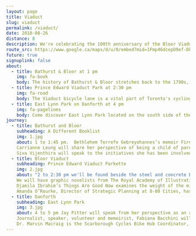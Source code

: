 ```yaml
---
layout: page
title: Viaduct
slug: viaduct
permalink: /viaduct/
date: 2018-08-26
distance: 8
description: We're celebrating the 100th anniversary of the Bloor Viaduct by bridging our city east to west with books and bicycles.
route_src: https://www.google.ca/maps/d/u/0/embed?mid=1Fmp46dcepD9ef-DkFQ_AD8-zzTgi20-J
future: true
signuplink: false
about:
  - title: Bathurst & Bloor at 1 pm
    img: fa-book
    body: The history of Bathurst & Bloor stretches back to the 1790s, when the original boundaries of York Township were first established. In this neighbourhood you'll find A Different Booklist bookstore & event space offering book lovers literary gems from “the south to the north, from Africa to the Caribbean, from Asia to South America.” We will start our journey here.
  - title: Prince Edward Viaduct Park at 2:30 pm
    img: fa-road
    body: The Viaduct bicycle lane is a vital part of Toronto's cycling infrastructure. The inadequacies and safety hazards of the bike lanes on and around the Bloor Viaduct have persisted for years. We intend to bridge the gap with books and bicycles.
  - title: East Lynn Park on Danforth at 4 pm
    img: fa-pagelines
    body: Come discover East Lynn Park located on the south side of the Danforth between Coxwell and Woodbine. After the Book Ride stroll along a section of the Danforth, grab an ice cream cone, a cappuccino or dinner.
journey:
  - title: Bathurst and Bloor
    subheading: A Different Booklist
    img: 1.jpg
    about: 1 to 1:45 pm.  Bethlehem Terrefe Gebreyohannes’s memoir Fire Walkers was published by Mawenzi House in 2016. Beth was fourteen when she fled Emperor Haile Selassie’s dictatorship in her native Ethiopia.
    Carrianne Leung will share her perspective of being a child of parents from Hong Kong, and speaking more broadly to the immigrant experience, which she wrote about in The Wondrous Woo (Ianna Publications) and her second acclaimed novel, That Time I Loved You (HarperCollins).
    Siva Vijenthira will speak to the initiatives she has been involved in as Coordinator of Building Citizenship at the Institute for Canadian Citizenship, helping new citizens bridging the gap using the bicycle as a means of equity for all. Siva is also on the steering committee at the Toronto Centre for Active Transportation, a Cycle Toronto volunteer and has worked at Culture Link Canada.
  - title: Bloor Viaduct
    subheading: Prince Edward Viaduct Parkette
    img: 2.jpg
    about: "2 to 2:30 pm we'll be found beside the steel and concrete Bloor Viaduct. Did you know it was constructed in three parts: a bridge over Rosedale Ravine, an embankment along Bloor Street and a 1,620 foot bridge over the Don Valley linking Castle Frank with Danforth Avenue. It was completed after almost four years to an official ceremony on October 18, 1918."
    We will have graphic novelists from The Royal Academy of Illustration & Design (RAID), an award-winning multi-media creative collective and artist’s society established in 2002. Ramón K. Pérez, CEO, artist & writer and RAID will be writing and drawing an exclusive, original broadsheet for this Book Ride. Their inclusion.
    Djamila Ibrahim’s Things Are Good Now examines the weight of the migrant experience on the human psyche. On her pages, women, men, and children who’ve crossed continents in search of a better life find themselves struggling with the chaos of displacement and the religious and cultural clashes they face in their new homes.
    Amanda O’Rourke, Director of Strategic Planning at 8-80 Cities, has been instrumental in the organization’s development and has worked on numerous local and international projects.
  - title: Danforth
    subheading: East Lynn Park
    img: 3.jpg
    about: 4 to 5 pm Jay Pitter will speak from her perspective as an author, placemaker, and public engagement professional who has, throughout her career, spearheaded noteworthy projects with organizations such as the Ontario Arts Council, Toronto Community Housing, The Health and Safety Task Force, the City of Toronto, the Toronto District School Board and DIALOG, a national architecture firm. She is currently working on her second book, Where We Live (McClelland & Stewart).
    Journalist, speaker, volunteer and memoirist, Fabiana Bacchini will share her emotionally turbulent story, From Surviving to Thriving, of emigrating from Brazil to marry her Greek boyfriend in Canada and then learning a new language within the corridors of the NICU at Mount Sinai Hospital.
    Dr. Marvin Macraig is the Scarborough Cycles Bike Hub Coordinator, a joint initiative between Access Alliance Multicultural Health and Community Services and the Toronto Centre for Active Transportation, in partnership with Birchmount Bluffs Neighbourhood Centre, CultureLink Settlement and Community Services, the Toronto Cycling Think & Do Tank, and Cycle Toronto. He works to increase cycling knowledge in Scarborough by building institutional/community capacity and addressing barriers. His goal is to get more people riding their bikes, and he will share all he is doing with the audience on our Book Ride. 
---
```

